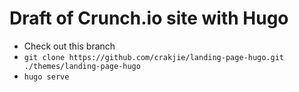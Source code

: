 # Draft of Crunch.io site with Hugo

* Check out this branch
* `git clone https://github.com/crakjie/landing-page-hugo.git ./themes/landing-page-hugo`
* `hugo serve`
